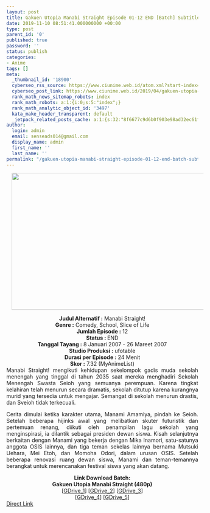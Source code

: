 ```yaml
---
layout: post
title: Gakuen Utopia Manabi Straight Episode 01-12 END [Batch] Subtitle Indonesia
date: 2019-11-10 08:51:41.000000000 +00:00
type: post
parent_id: '0'
published: true
password: ''
status: publish
categories:
- Anime
tags: []
meta:
  _thumbnail_id: '18900'
  cyberseo_rss_source: https://www.ciunime.web.id/atom.xml?start-index=2101&max-results=150
  cyberseo_post_link: https://www.ciunime.web.id/2019/04/gakuen-utopia-manabi-straight-episode.html
  rank_math_news_sitemap_robots: index
  rank_math_robots: a:1:{i:0;s:5:"index";}
  rank_math_analytic_object_id: '3497'
  kata_make_header_transparent: default
  _jetpack_related_posts_cache: a:1:{s:32:"8f6677c9d6b0f903e98ad32ec61f8deb";a:2:{s:7:"expires";i:1645201736;s:7:"payload";a:0:{}}}
author:
  login: admin
  email: senseads014@gmail.com
  display_name: admin
  first_name: ''
  last_name: ''
permalink: "/gakuen-utopia-manabi-straight-episode-01-12-end-batch-subtitle-indonesia/"
---
```

<div class="separator" style="clear: both; text-align: center;"><a href="https://3.bp.blogspot.com/-UDg8UgdSre8/XLy9iRlBuJI/AAAAAAAASyg/k07hKAjyIJofaZl0-Z_3vVc0po1bXEg8wCLcBGAs/s1600/Gakuen%2BUtopia%2BManabi%2BStraight.jpg" imageanchor="1" style="margin-left: 1em; margin-right: 1em;"><img border="0" data-original-height="720" data-original-width="1280" height="360" src="{{ site.baseurl }}/assets/2019/11/Gakuen%2BUtopia%2BManabi%2BStraight.jpg" width="640" /></a></div>
<p>
<div style="text-align: center;"><b>Judul</b><b><b> Alternatif</b> :</b> Manabi Straight!</div>
<div style="text-align: center;"><b><b>Genre :</b></b> Comedy, School, Slice of Life</div>
<div style="text-align: center;"><b>Jumlah Episode :</b> 12<br /><b>Status :&nbsp;</b>END<br /><b>Tanggal Tayang :</b> 8 Januari 2007 - 26 Mareet 2007<br /><b>Studio Produksi :</b> ufotable<br /><b>Durasi per Episode :</b> 24 Menit</div>
<div style="text-align: center;"><b>Skor :</b> 7.32 (MyAnimeList)</div>
<div style="text-align: center;"></div>
<div style="text-align: justify;">Manabi Straight! mengikuti kehidupan sekelompok gadis muda sekolah menengah yang tinggal di tahun 2035 saat mereka menghadiri Sekolah Menengah Swasta Seioh yang semuanya perempuan. Karena tingkat kelahiran telah menurun secara dramatis, sekolah ditutup karena kurangnya murid yang tersedia untuk mengajar. Semangat di sekolah menurun drastis, dan Sveioh tidak terkecuali.</p>
<p>Cerita dimulai ketika karakter utama, Manami Amamiya, pindah ke Seioh. Setelah beberapa hijinks awal yang melibatkan skuter futuristik dan pertemuan renang, diikuti oleh penampilan lagu sekolah yang menginspirasi, ia dilantik sebagai presiden dewan siswa. Kisah selanjutnya berkaitan dengan Manami yang bekerja dengan Mika Inamori, satu-satunya anggota OSIS lainnya, dan tiga teman sekelas lainnya bernama Mutsuki Uehara, Mei Etoh, dan Momoha Odori, dalam urusan OSIS. Setelah beberapa renovasi ruang dewan siswa, Manami dan teman-temannya berangkat untuk merencanakan festival siswa yang akan datang.</p></div>
<div style="text-align: justify;"></div>
<div style="text-align: justify;"></div>
<div style="text-align: center;"><b>Link Download Batch:</b></div>
<div style="text-align: center;"><b>Gakuen Utopia Manabi Straight (480p)</b></div>
<div style="text-align: center;">[<a href="https://drive.google.com/uc?id=1dxrmHpD2HjX3IWU9CVrEPK0rHW1BzHNY" target="_blank" rel="noopener">GDrive_1</a>] [<a href="https://drive.google.com/uc?id=1R7ujhEXfEqBYfr7-txPg6SMp3aZaZHZp" target="_blank" rel="noopener">GDrive_2</a>] [<a href="https://drive.google.com/uc?id=1XU9evfZQ8wmvusn7oKG-6oi8kuZ4JDbY" target="_blank" rel="noopener">GDrive_3</a>]<br />[<a href="https://drive.google.com/uc?export=download&amp;id=1V8U-cVWbjlzYBp5_9Wo31KI6mPZlMrOE" target="_blank" rel="noopener">GDrive_4</a>] [<a href="https://drive.google.com/uc?export=download&amp;id=1LcqL_dOMfGt9UQqFo8j6g7mSFjqv9-Ce" target="_blank" rel="noopener">GDrive_5</a>]</div>
<link rel="stylesheet" href="https://cdnjs.cloudflare.com/ajax/libs/font-awesome/4.7.0/css/font-awesome.min.css" />
<div class="divbtn"> <a href="https://handymansurrender.com/fihup8buzv?key=94550f7ce39444073321dde3b8782f97" class="btn"><i class="fa fa-download"></i> Direct Link</a> </div>
